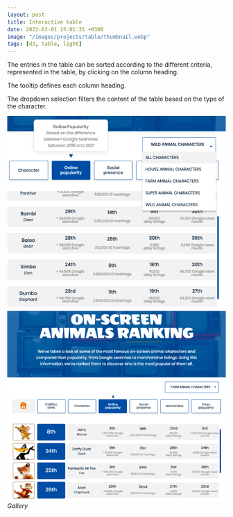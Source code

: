 ```yaml
---
layout: post
title: Interactive table
date: 2022-03-01 15:01:35 +0300
image: "/images/projects/table/thumbnail.webp"
tags: [d3, table, light]
---
```


<!-- ![](/images/projects/globe/preview.gif) -->

The entries in the table can be sorted according to the different criteria, represented in the table, by clicking on the column heading.

The tooltip defines each column heading.

The dropdown selection filters the content of the table based on the type of the character.

<div class="gallery-box">
  <div class="gallery">
    <img  src="/images/projects/table/1.png">
            <img  src="/images/projects/table/2.png">

  </div>
  <em>Gallery</em>
</div>
